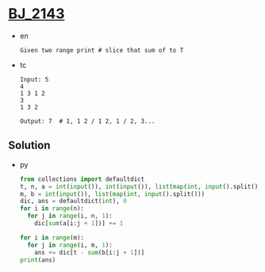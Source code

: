 # [BJ_2143](https://acmicpc.net/problem/2143)

* en

  ```en
  Given two range print # slice that sum of to T
  ```

* tc

  ```tc
  Input: 5
  4
  1 3 1 2
  3
  1 3 2

  Output: 7  # 1, 1 2 / 1 2, 1 / 2, 3...
  ```

## Solution

* py

  ```py
  from collections import defaultdict
  t, n, a = int(input()), int(input()), list(map(int, input().split()))
  m, b = int(input()), list(map(int, input().split()))
  dic, ans = defaultdict(int), 0
  for i in range(n):
    for j in range(i, n, 1):
      dic[sum(a[i:j + 1])] += 1

  for i in range(m):
    for j in range(i, m, 1):
      ans += dic[t - sum(b[i:j + 1])]
  print(ans)
  ```
